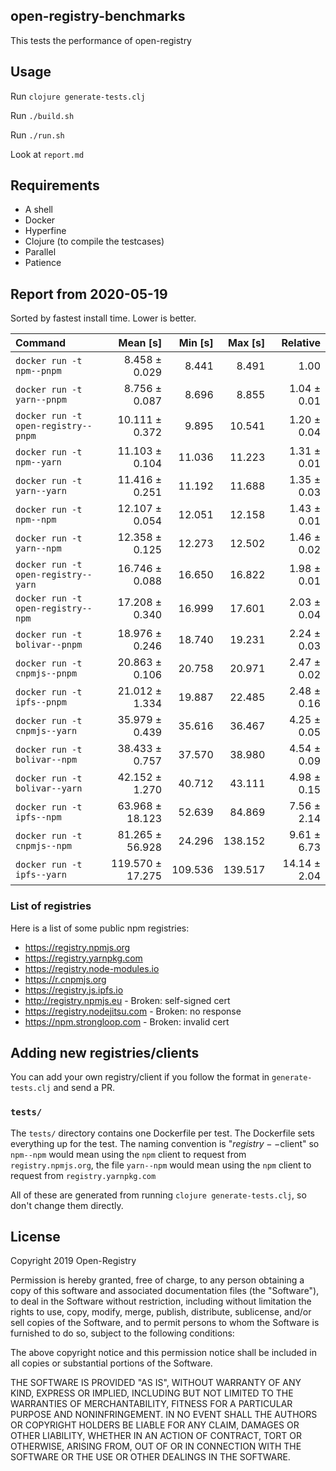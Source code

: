 ## open-registry-benchmarks

This tests the performance of open-registry

## Usage

Run `clojure generate-tests.clj`

Run `./build.sh`

Run `./run.sh`

Look at `report.md`

## Requirements

- A shell
- Docker
- Hyperfine
- Clojure (to compile the testcases)
- Parallel
- Patience

<!-- REPORT -->
## Report from 2020-05-19

Sorted by fastest install time. Lower is better.


| Command | Mean [s] | Min [s] | Max [s] | Relative |
|:---|---:|---:|---:|---:|
| `docker run -t npm--pnpm` | 8.458 ± 0.029 | 8.441 | 8.491 | 1.00 |
| `docker run -t yarn--pnpm` | 8.756 ± 0.087 | 8.696 | 8.855 | 1.04 ± 0.01 |
| `docker run -t open-registry--pnpm` | 10.111 ± 0.372 | 9.895 | 10.541 | 1.20 ± 0.04 |
| `docker run -t npm--yarn` | 11.103 ± 0.104 | 11.036 | 11.223 | 1.31 ± 0.01 |
| `docker run -t yarn--yarn` | 11.416 ± 0.251 | 11.192 | 11.688 | 1.35 ± 0.03 |
| `docker run -t npm--npm` | 12.107 ± 0.054 | 12.051 | 12.158 | 1.43 ± 0.01 |
| `docker run -t yarn--npm` | 12.358 ± 0.125 | 12.273 | 12.502 | 1.46 ± 0.02 |
| `docker run -t open-registry--yarn` | 16.746 ± 0.088 | 16.650 | 16.822 | 1.98 ± 0.01 |
| `docker run -t open-registry--npm` | 17.208 ± 0.340 | 16.999 | 17.601 | 2.03 ± 0.04 |
| `docker run -t bolivar--pnpm` | 18.976 ± 0.246 | 18.740 | 19.231 | 2.24 ± 0.03 |
| `docker run -t cnpmjs--pnpm` | 20.863 ± 0.106 | 20.758 | 20.971 | 2.47 ± 0.02 |
| `docker run -t ipfs--pnpm` | 21.012 ± 1.334 | 19.887 | 22.485 | 2.48 ± 0.16 |
| `docker run -t cnpmjs--yarn` | 35.979 ± 0.439 | 35.616 | 36.467 | 4.25 ± 0.05 |
| `docker run -t bolivar--npm` | 38.433 ± 0.757 | 37.570 | 38.980 | 4.54 ± 0.09 |
| `docker run -t bolivar--yarn` | 42.152 ± 1.270 | 40.712 | 43.111 | 4.98 ± 0.15 |
| `docker run -t ipfs--npm` | 63.968 ± 18.123 | 52.639 | 84.869 | 7.56 ± 2.14 |
| `docker run -t cnpmjs--npm` | 81.265 ± 56.928 | 24.296 | 138.152 | 9.61 ± 6.73 |
| `docker run -t ipfs--yarn` | 119.570 ± 17.275 | 109.536 | 139.517 | 14.14 ± 2.04 |
<!-- REPORT_END -->

### List of registries

Here is a list of some public npm registries:

- https://registry.npmjs.org
- https://registry.yarnpkg.com
- https://registry.node-modules.io
- https://r.cnpmjs.org
- https://registry.js.ipfs.io
- http://registry.npmjs.eu - Broken: self-signed cert
- https://registry.nodejitsu.com - Broken: no response
- https://npm.strongloop.com - Broken: invalid cert

## Adding new registries/clients

You can add your own registry/client if you follow the format in
`generate-tests.clj` and send a PR.

### `tests/`

The `tests/` directory contains one Dockerfile per test. The Dockerfile
sets everything up for the test. The naming convention is "$registry--$client"
so `npm--npm` would mean using the `npm` client to request from `registry.npmjs.org`,
the file `yarn--npm` would mean using the `npm` client to request from `registry.yarnpkg.com`

All of these are generated from running `clojure generate-tests.clj`, so don't
change them directly.

## License

Copyright 2019 Open-Registry

Permission is hereby granted, free of charge, to any person obtaining a copy of this software and associated documentation files (the "Software"), to deal in the Software without restriction, including without limitation the rights to use, copy, modify, merge, publish, distribute, sublicense, and/or sell copies of the Software, and to permit persons to whom the Software is furnished to do so, subject to the following conditions:

The above copyright notice and this permission notice shall be included in all copies or substantial portions of the Software.

THE SOFTWARE IS PROVIDED "AS IS", WITHOUT WARRANTY OF ANY KIND, EXPRESS OR IMPLIED, INCLUDING BUT NOT LIMITED TO THE WARRANTIES OF MERCHANTABILITY, FITNESS FOR A PARTICULAR PURPOSE AND NONINFRINGEMENT. IN NO EVENT SHALL THE AUTHORS OR COPYRIGHT HOLDERS BE LIABLE FOR ANY CLAIM, DAMAGES OR OTHER LIABILITY, WHETHER IN AN ACTION OF CONTRACT, TORT OR OTHERWISE, ARISING FROM, OUT OF OR IN CONNECTION WITH THE SOFTWARE OR THE USE OR OTHER DEALINGS IN THE SOFTWARE.
